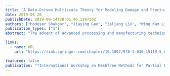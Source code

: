 ```yaml
---
title: "A Data-Driven Multiscale Theory for Modeling Damage and Fracture of Composite Materials"
date: 2019-06-20
publishDate: 2019-09-14T20:01:46.119730Z
authors: ["Modesar Shakoor", "Jiaying Gao", "Zeliang Liu", "Wing Kam Liu"]
publication_types: ["1"]
abstract: "The advent of advanced processing and manufacturing techniques has led to new material classes with complex microstructures across scales from nanometers to meters. In this paper, a data-driven computational framework for the analysis of these complex material systems is presented. A mechanistic concurrent multiscale method called Self-consistent Clustering Analysis (SCA) is developed for general inelastic heterogeneous material systems. The efficiency of SCA is achieved via data compression algorithms which group local microstructures into clusters during the training stage, thereby reducing required computational expense. Its accuracy is guaranteed by introducing a self-consistent method for solving the Lippmann–Schwinger integral equation in the prediction stage. The proposed framework is illustrated for a composite cutting process where fracture can be analyzed simultaneously at the microstructure and part scales."

links:
  - name: URL
    url: "https://link.springer.com/chapter/10.1007/978-3-030-15119-5_8"

featured: false
publication: "*International Workshop on Meshfree Methods for Partial Differential Equations*"
---
```


